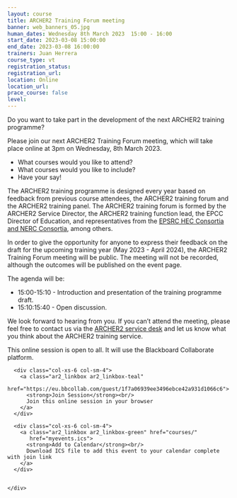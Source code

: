 ```yaml
---
layout: course
title: ARCHER2 Training Forum meeting
banner: web_banners_05.jpg
human_dates: Wednesday 8th March 2023  15:00 - 16:00 
start_date: 2023-03-08 15:00:00
end_date: 2023-03-08 16:00:00
trainers: Juan Herrera
course_type: vt
registration_status:
registration_url:
location: Online
location_url:
prace_course: false
level: 
---
```



Do you want to take part in the development of the next ARCHER2 training programme? 

Please join our next ARCHER2 Training Forum meeting, which will take place online at 3pm on Wednesday, 8th March 2023. 

- What courses would you like to attend? 
- What courses would you like to include? 
- Have your say!

The ARCHER2 training programme is designed every year based on feedback from previous course attendees, the ARCHER2 training forum and the ARCHER2 training panel. The ARCHER2 training forum is formed by the ARCHER2 Service Director, the ARCHER2 training function lead, the EPCC Director of Education, and representatives from the [EPSRC HEC Consortia and NERC Consortia](https://www.archer2.ac.uk/research/consortia/), among others.

In order to give the opportunity for anyone to express their feedback on the draft for the upcoming training year (May 2023 - April 2024), the ARCHER2 Training Forum meeting will be public. The meeting will not be recorded, although the outcomes will be published on the event page.

The agenda will be:
* 15:00-15:10 - Introduction and presentation of the training programme draft.
* 15:10:15:40 - Open discussion.

We look forward to hearing from you. If you can’t attend the meeting, please feel free to contact us via the [ARCHER2 service desk](https://www.archer2.ac.uk/support-access/servicedesk.html) and let us know what you think about the ARCHER2 training service.


This online session is open to all. It will use the Blackboard Collaborate platform.



<section id="service">

  <div class="row ">	

      <div class="col-xs-6 col-sm-4">
        <a class="ar2_linkbox ar2_linkbox-teal" 
          href="https://eu.bbcollab.com/guest/1f7a06939ee3496ebce42a931d1066c6">
          <strong>Join Session</strong><br/>
          Join this online session in your browser
        </a>
      </div>

      <div class="col-xs-6 col-sm-4">
        <a class="ar2_linkbox ar2_linkbox-green" href="courses/"
           href="myevents.ics">
          <strong>Add to Calendar</strong><br/>
          Download ICS file to add this event to your calendar complete with join link
        </a>
      </div>

											
    </div>




<!--
<h2><a name="video">Video</a></h2>

<div>

<iframe title="Video"  width="560" height="315" src="https://www.youtube.com/embed/XXXXXXXXXXX" frameborder="0" allow="accelerometer; autoplay; encrypted-media; gyroscope; picture-in-picture" allowfullscreen></iframe>

</div>

-->

<!--

<section id="service">

    <div class="row ">	



      <div class="col-xs-6 col-sm-4">
        <a class="ar2_linkbox ar2_linkbox-teal" href="  ">
          <strong>Transcript</strong><br/>
          Download a transcript of the video audio
        </a>
      </div>



      <div class="col-xs-6 col-sm-4">
        <a class="ar2_linkbox ar2_linkbox-green" href="courses/"
           href="ARCHER2_Training_VT.pdf">
          <strong>Slides</strong><br/>
          Download pdf of the presentation.
        </a>
      </div>
										
    </div>

</section>
-->
